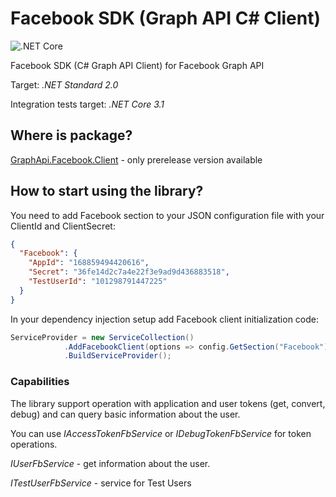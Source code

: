 # Facebook SDK (Graph API C# Client)
![.NET Core](https://github.com/devTaras/fb-dotnet-sdk/workflows/.NET%20Core/badge.svg?branch=master)

Facebook SDK (C# Graph API Client) for Facebook Graph API

Target: _.NET Standard 2.0_

Integration tests target: _.NET Core 3.1_

## Where is package? 
[GraphApi.Facebook.Client](https://www.nuget.org/packages/GraphApi.Facebook.Client/) - only prerelease version available

## How to start using the library?
You need to add Facebook section to your JSON configuration file with your ClientId and ClientSecret:

```json
{
  "Facebook": {
    "AppId": "168859494420616",
    "Secret": "36fe14d2c7a4e22f3e9ad9d436883518",
    "TestUserId": "101298791447225"
  }
}
```

In your dependency injection setup add Facebook client initialization code:

```c#
ServiceProvider = new ServiceCollection()
            .AddFacebookClient(options => config.GetSection("Facebook").Bind(options))
            .BuildServiceProvider();
```

### Capabilities
The library support operation with application and user tokens (get, convert, debug) and can query basic information about the user.

You can use _IAccessTokenFbService_ or _IDebugTokenFbService_ for token operations.

_IUserFbService_ - get information about the user.

_ITestUserFbService_ - service for Test Users

